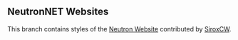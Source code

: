 ## NeutronNET Websites
This branch contains styles of the [Neutron Website](https://neutronnet.net/) contributed by [SiroxCW](https://github.com/SiroxCW/).